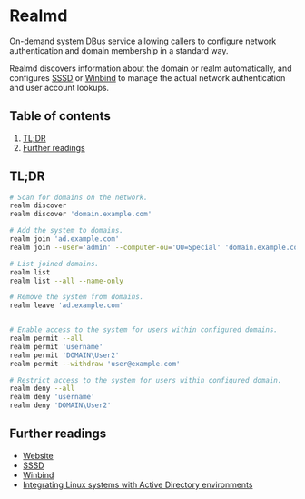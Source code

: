 # Realmd

On-demand system DBus service allowing callers to configure network authentication and domain membership in a standard way.

Realmd discovers information about the domain or realm automatically, and configures [SSSD] or [Winbind] to manage the actual network authentication and user account lookups.

## Table of contents <!-- omit in toc -->

1. [TL;DR](#tldr)
1. [Further readings](#further-readings)

## TL;DR

```sh
# Scan for domains on the network.
realm discover
realm discover 'domain.example.com'

# Add the system to domains.
realm join 'ad.example.com'
realm join --user='admin' --computer-ou='OU=Special' 'domain.example.com'

# List joined domains.
realm list
realm list --all --name-only

# Remove the system from domains.
realm leave 'ad.example.com'


# Enable access to the system for users within configured domains.
realm permit --all
realm permit 'username'
realm permit 'DOMAIN\User2'
realm permit --withdraw 'user@example.com'

# Restrict access to the system for users within configured domain.
realm deny --all
realm deny 'username'
realm deny 'DOMAIN\User2'
```

## Further readings

- [Website]
- [SSSD]
- [Winbind]
- [Integrating Linux systems with Active Directory environments]

<!--
  References
  -->

<!-- Upstream -->
[website]: https://www.freedesktop.org/software/realmd/

<!-- Knowledge base -->
[sssd]: sssd.md

<!-- Others -->
[integrating linux systems with active directory environments]: https://access.redhat.com/documentation/en-us/red_hat_enterprise_linux/7/html/windows_integration_guide/index
[winbind]: https://www.winbind.org/
